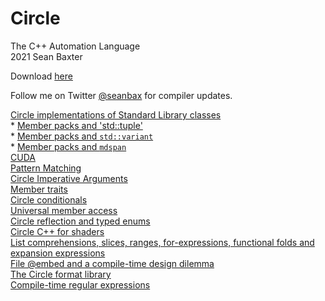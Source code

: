 # Circle
The C++ Automation Language  
2021
Sean Baxter

Download [here](https://www.circle-lang.org/)

Follow me on Twitter [@seanbax](https://www.twitter.com/seanbax) for compiler updates.

[Circle implementations of Standard Library classes](stdlib#circle-implementations-of-standard-library-classes)  
    * [Member packs and 'std::tuple'](tuple#circle-tuple)  
    * [Member packs and `std::variant`](variant#circle-variant)  
    * [Member packs and `mdspan`](https://github.com/seanbaxter/mdspan/tree/circle#mdspan-circle)  
[CUDA](cuda/README.md)  
[Pattern Matching](pattern/README.md)  
[Circle Imperative Arguments](imperative/README.md)  
[Member traits](member-traits/README.md)  
[Circle conditionals](conditional/README.md)  
[Universal member access](universal/README.md)  
[Circle reflection and typed enums](reflection/README.md)  
[Circle C++ for shaders](https://www.github.com/seanbaxter/shaders)  
[List comprehensions, slices, ranges, for-expressions, functional folds and expansion expressions](comprehension/README.md)  
[File @embed and a compile-time design dilemma](embed/embed.md)  
[The Circle format library](fmt/fmt.md)  
[Compile-time regular expressions](regex/regex.md)  
